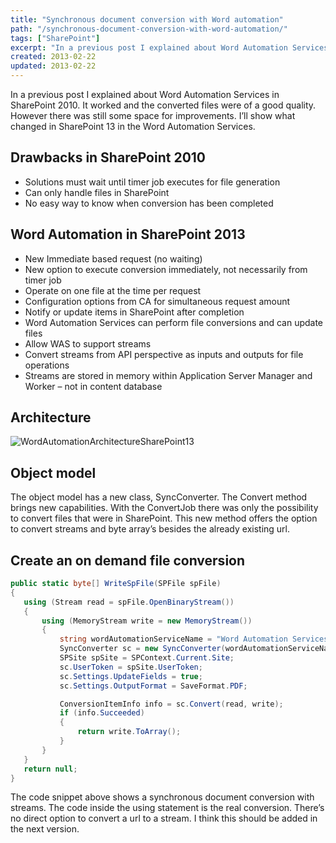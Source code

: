 ```yaml
---
title: "Synchronous document conversion with Word automation"
path: "/synchronous-document-conversion-with-word-automation/"
tags: ["SharePoint"]
excerpt: "In a previous post I explained about Word Automation Services in SharePoint 2010. It worked and the converted files were of a good quality. However there was still some space for improvements. I’ll show what changed in SharePoint 13 in the Word Automation Services."
created: 2013-02-22
updated: 2013-02-22
---
```


In a previous post I explained about Word Automation Services in SharePoint 2010. It worked and the converted files were of a good quality. However there was still some space for improvements. I’ll show what changed in SharePoint 13 in the Word Automation Services.

## Drawbacks in SharePoint 2010

* Solutions must wait until timer job executes for file generation
* Can only handle files in SharePoint
* No easy way to know when conversion has been completed

## Word Automation in SharePoint 2013

* New Immediate based request (no waiting)
 * New option to execute conversion immediately, not necessarily from timer job
 * Operate on one file at the time per request
 * Configuration options from CA for simultaneous request amount
* Notify or update items in SharePoint after completion
 * Word Automation Services can perform file conversions and can update files
* Allow WAS to support streams
 * Convert streams from API perspective as inputs and outputs for file operations
 * Streams are stored in memory within Application Server Manager and Worker – not in content database

## Architecture

![WordAutomationArchitectureSharePoint13](./WordAutomatationArchitectureSharePoint13.png)

## Object model

The object model has a new class, SyncConverter. The Convert method brings new capabilities. With the ConvertJob there was only the possibility to convert files that were in SharePoint. This new method offers the option to convert streams and byte array’s besides the already existing url.

## Create an on demand file conversion

```csharp
public static byte[] WriteSpFile(SPFile spFile)
{
   using (Stream read = spFile.OpenBinaryStream())
   {
       using (MemoryStream write = new MemoryStream())
       {
           string wordAutomationServiceName = "Word Automation Services";
           SyncConverter sc = new SyncConverter(wordAutomationServiceName);
           SPSite spSite = SPContext.Current.Site;
           sc.UserToken = spSite.UserToken;
           sc.Settings.UpdateFields = true;
           sc.Settings.OutputFormat = SaveFormat.PDF;

           ConversionItemInfo info = sc.Convert(read, write);
           if (info.Succeeded)
           {
               return write.ToArray();
           }
       }
   }
   return null;
}
```

The code snippet above shows a synchronous document conversion with streams. The code inside the using statement is the real conversion. There’s no direct option to convert a url to a stream. I think this should be added in the next version.
